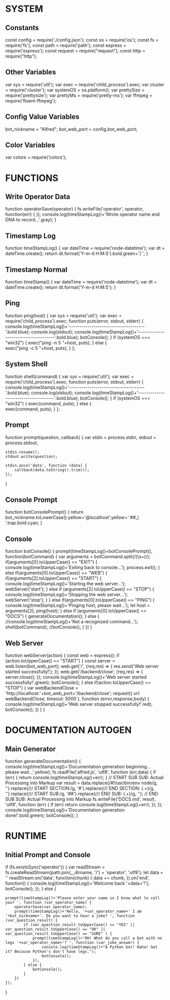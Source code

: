 

# SYSTEM

## Constants
const config = require('./config.json');
const os = require('os');
const fs = require('fs');
const path = require('path');
const express = require('express');
const request = require("request");
const http = require("http");


## Other Variables
var sys = require('util');
var exec = require('child_process').exec;
var cluster = require('cluster');
var systemOS = os.platform();
var prettySize = require('prettysize');
var prettyMs = require('pretty-ms');
var ffmpeg = require('fluent-ffmpeg');



## Config Value Variables
bot_nickname = "Alfred";
bot_web_port = config.bot_web_port;


## Color Variables
var colors = require('colors');




# FUNCTIONS

## Write Operator Data
function operatorSave(operator) {
	fs.writeFile('operator', operator, function(err) {
	});
	console.log(timeStampLog()+'Wrote operator name and DNA to record...'.gray);
}


## Timestamp Log
function timeStampLog() {
	var dateTime = require('node-datetime');
	var dt = dateTime.create();
	return dt.format('Y-m-d H:M:S').bold.green+'| ';
}


## Timestamp Normal
function timeStamp() {
	var dateTime = require('node-datetime');
	var dt = dateTime.create();
	return dt.format('Y-m-d H:M:S');
}


## Ping
function ping(host) {
	var sys = require('util');
	var exec = require('child_process').exec;
	function puts(error, stdout, stderr) { 
		console.log(timeStampLog()+'-------------------------------------'.bold.blue);
		console.log(stdout);
		console.log(timeStampLog()+'-------------------------------------'.bold.blue);
		botConsole();
	}
	if (systemOS === "win32") {
		exec("ping -n 5 "+host, puts);
	} else {		
		exec("ping -c 5 "+host, puts);
	}
};


## System Shell
function shell(command) {
	var sys = require('util');
	var exec = require('child_process').exec;
	function puts(error, stdout, stderr) { 
		console.log(timeStampLog()+'-------------------------------------'.bold.blue);
		console.log(stdout);
		console.log(timeStampLog()+'-------------------------------------'.bold.blue);
		botConsole();
	}
	if (systemOS === "win32") {
		exec(command, puts);
	} else {		
		exec(command, puts);
	}
};


## Prompt
function prompt(question, callback) {
	var stdin = process.stdin,
	stdout = process.stdout;

	stdin.resume();
	stdout.write(question);

	stdin.once('data', function (data) {
		callback(data.toString().trim());
	});
}


## Console Prompt
function botConsolePrompt() {
	return bot_nickname.toLowerCase().yellow+'@localhost'.yellow+' ##_\ '.trap.bold.cyan;
}


## Console
function botConsole() {
	prompt(timeStampLog()+botConsolePrompt(), function(botCommand) {
		var arguments = botCommand.split(/(\s+)/);
		if(arguments[0].toUpperCase() == "EXIT") {
				console.log(timeStampLog()+'Exiting back to console...');
				process.exit();
		} else if(arguments[0].toUpperCase() == "WEB") {
			if(arguments[2].toUpperCase() == "START") {
				console.log(timeStampLog()+'Starting the web server...');
				webServer('start');
			} else if (arguments[2].toUpperCase() == "STOP") {
				console.log(timeStampLog()+'Stopping the web server...');
				webServer('stop');
			}
		} else if(arguments[0].toUpperCase() == "PING") {
			console.log(timeStampLog()+'Pinging host, please wait...');
			let host = arguments[2];
			ping(host);
		} else if (arguments[0].toUpperCase() == "DOCS") {
			generateDocumentation();
		} else {
			//console.log(timeStampLog()+'Not a recognized command...');
			shell(botCommand);
			//botConsole();
		}
	})
}


## Web Server
function webServer(action) {
	const web = express();
	if (action.toUpperCase() == "START") {
		const server = web.listen(bot_web_port);
		web.get('/', (req,res) => {
			res.send('Web server started successfully!');
		});
		web.get('/backend/close', (req,res) => {
			server.close();
		});
		console.log(timeStampLog()+'Web server started successfully!'.green);
		botConsole();
	} else if(action.toUpperCase() == "STOP") {
		var webBackendClose = 'http://localhost:'+bot_web_port+'/backend/close';
		request({
			url: webBackendClose,
			timeout: 5000
		}, function (error,response,body) {
			console.log(timeStampLog()+'Web server stopped successfully!'.red);
			botConsole();
		})
	}
}





# DOCUMENTATION AUTOGEN

## Main Generator
function generateDocumentation() {
	console.log(timeStampLog()+'Documentation generation beginning... please wait...'.yellow);
	fs.readFile('alfred.js', 'utf8', function (err,data) {
		if (err) {
		return console.log(timeStampLog()+err);
		}
		// START SUB SUB: Actual Processing into Markup
		var result = data.replace(/#!\/usr\/bin\/env node/g, '').replace(/\/\/ START SECTION:/g, '#').replace(/\/\/ END SECTION: (.+)/g, '').replace(/\/\/ START SUB:/g, '##').replace(/\/\/ END SUB: (.+)/g, '');
		// END SUB SUB: Actual Processing into Markup
		fs.writeFile('DOCS.md', result, 'utf8', function (err) {
			if (err) return console.log(timeStampLog()+err);
		});
	});
	console.log(timeStampLog()+'Documentation generation done!'.bold.green);
	botConsole();
}




# RUNTIME

## Initial Prompt and Console
if (fs.existsSync('operator')) {
	var readStream = fs.createReadStream(path.join(__dirname, '/') + 'operator', 'utf8');
	let data = ''
	readStream.on('data', function(chunk) {
		data += chunk;
	}).on('end', function() {
		console.log(timeStampLog()+'Welcome back '+data+'!');
		botConsole();
	});
} else {

	prompt(timeStampLog()+'Please enter your name so I know what to call you? ', function (var_operator_name) {
		operatorSave(var_operator_name);
		prompt(timeStampLog()+'Hello, '+var_operator_name+' I am '+bot_nickname+'. Do you want to hear a joke? ', function (var_question_result) {
			if (var_question_result.toUpperCase() == "YES" || var_question_result.toUpperCase() == "OK" || var_question_result.toUpperCase() == "SURE" ) {
				prompt(timeStampLog()+'OH! What do you call a bot with no legs '+var_operator_name+'? ', function (var_joke_answer) {
					console.log(timeStampLog()+"A Python bot! Haha! Get it? Because Python's don't have legs.");		
					botConsole();
				});
			} else {
				botConsole();
			}
		})
	});
}



